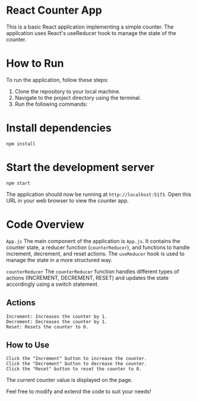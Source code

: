 # React Counter App

This is a basic React application implementing a simple counter. The application uses React's useReducer hook to manage the state of the counter.

# How to Run

To run the application, follow these steps:

1. Clone the repository to your local machine.
2. Navigate to the project directory using the terminal.
3. Run the following commands:

# Install dependencies

`npm install`

# Start the development server

`npm start`

The application should now be running at `http://localhost:5173`. Open this URL in your web browser to view the counter app.

# Code Overview

`App.js`
The main component of the application is `App.js`. It contains the counter state, a reducer function (`counterReducer`), and functions to handle increment, decrement, and reset actions. The `useReducer` hook is used to manage the state in a more structured way.

`counterReducer`
The `counterReducer` function handles different types of actions (INCREMENT, DECREMENT, RESET) and updates the state accordingly using a switch statement.

## Actions

    Increment: Increases the counter by 1.
    Decrement: Decreases the counter by 1.
    Reset: Resets the counter to 0.

## How to Use

    Click the "Increment" button to increase the counter.
    Click the "Decrement" button to decrease the counter.
    Click the "Reset" button to reset the counter to 0.

The current counter value is displayed on the page.

Feel free to modify and extend the code to suit your needs!
